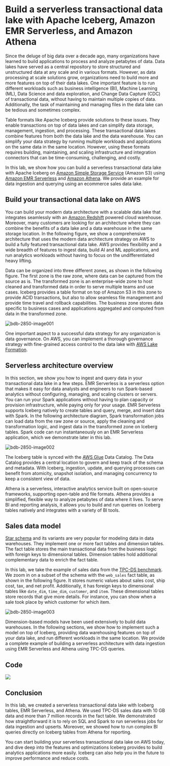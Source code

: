 # Build a serverless transactional data lake with Apache Iceberg, Amazon EMR Serverless, and Amazon Athena

Since the deluge of big data over a decade ago, many organizations have learned to build applications to process and analyze petabytes of data. Data lakes have served as a central repository to store structured and unstructured data at any scale and in various formats. However, as data processing at scale solutions grow, organizations need to build more and more features on top of their data lakes. One important feature is to run different workloads such as business intelligence (BI), Machine Learning (ML), Data Science and data exploration, and Change Data Capture (CDC) of transactional data, without having to maintain multiple copies of data. Additionally, the task of maintaining and managing files in the data lake can be tedious and sometimes complex.

Table formats like Apache Iceberg provide solutions to these issues. They enable transactions on top of data lakes and can simplify data storage, management, ingestion, and processing. These transactional data lakes combine features from both the data lake and the data warehouse. You can simplify your data strategy by running multiple workloads and applications on the same data in the same location. However, using these formats requires building, maintaining, and scaling infrastructure and integration connectors that can be time-consuming, challenging, and costly.

In this lab, we show how you can build a serverless transactional data lake with Apache Iceberg on [Amazon Simple Storage Service](http://aws.amazon.com/s3) (Amazon S3) using [Amazon EMR Serverless](https://aws.amazon.com/emr/serverless/) and [Amazon Athena](http://aws.amazon.com/athena). We provide an example for data ingestion and querying using an ecommerce sales data lake.

## Build your transactional data lake on AWS

You can build your modern data architecture with a scalable data lake that integrates seamlessly with an [Amazon Redshift](http://aws.amazon.com/redshift) powered cloud warehouse. Moreover, many customers are looking for an architecture where they can combine the benefits of a data lake and a data warehouse in the same storage location. In the following figure, we show a comprehensive architecture that uses the modern data architecture strategy on AWS to build a fully featured transactional data lake. AWS provides flexibility and a wide breadth of features to ingest data, build AI and ML applications, and run analytics workloads without having to focus on the undifferentiated heavy lifting.

Data can be organized into three different zones, as shown in the following figure. The first zone is the raw zone, where data can be captured from the source as is. The transformed zone is an enterprise-wide zone to host cleaned and transformed data in order to serve multiple teams and use cases. Iceberg provides a table format on top of Amazon S3 in this zone to provide ACID transactions, but also to allow seamless file management and provide time travel and rollback capabilities. The business zone stores data specific to business cases and applications aggregated and computed from data in the transformed zone.

![bdb-2850-image001](https://user-images.githubusercontent.com/62965911/224493008-fbe32641-6c75-41cd-8977-37c28a373822.jpg)

One important aspect to a successful data strategy for any organization is data governance. On AWS, you can implement a thorough governance strategy with fine-grained access control to the data lake with [AWS Lake Formation](https://aws.amazon.com/lake-formation/).

## Serverless architecture overview

In this section, we show you how to ingest and query data in your transactional data lake in a few steps. EMR Serverless is a serverless option that makes it easy for data analysts and engineers to run Spark-based analytics without configuring, managing, and scaling clusters or servers. You can run your Spark applications without having to plan capacity or provision infrastructure, while paying only for your usage. EMR Serverless supports Iceberg natively to create tables and query, merge, and insert data with Spark. In the following architecture diagram, Spark transformation jobs can load data from the raw zone or source, apply the cleaning and transformation logic, and ingest data in the transformed zone on Iceberg tables. Spark code can run instantaneously on an EMR Serverless application, which we demonstrate later in this lab.

![bdb-2850-image002](https://user-images.githubusercontent.com/62965911/224493010-5d573dee-e20f-4fbb-978e-5c309cb87e75.jpg)

The Iceberg table is synced with the [AWS Glue](https://aws.amazon.com/glue) Data Catalog. The Data Catalog provides a central location to govern and keep track of the schema and metadata. With Iceberg, ingestion, update, and querying processes can benefit from atomicity, snapshot isolation, and managing concurrency to keep a consistent view of data.

Athena is a serverless, interactive analytics service built on open-source frameworks, supporting open-table and file formats. Athena provides a simplified, flexible way to analyze petabytes of data where it lives. To serve BI and reporting analysis, it allows you to build and run queries on Iceberg tables natively and integrates with a variety of BI tools.

## Sales data model

[Star schema](https://aws-samples.github.io/aws-dbs-refarch-edw/src/star-schema/) and its variants are very popular for modeling data in data warehouses. They implement one or more fact tables and dimension tables. The fact table stores the main transactional data from the business logic with foreign keys to dimensional tables. Dimension tables hold additional complementary data to enrich the fact table.

In this lab, we take the example of sales data from the [TPC-DS benchmark](https://www.tpc.org/tpc_documents_current_versions/pdf/tpc-ds_v2.13.0.pdf). We zoom in on a subset of the schema with the `web_sales` fact table, as shown in the following figure. It stores numeric values about sales cost, ship cost, tax, and net profit. Additionally, it has foreign keys to dimensional tables like `date_dim`, `time_dim`, `customer`, and `item`. These dimensional tables store records that give more details. For instance, you can show when a sale took place by which customer for which item.

![bdb-2850-image003](https://user-images.githubusercontent.com/62965911/224493011-b3da90b0-96d2-4e77-b66e-19e32c13c824.png)

Dimension-based models have been used extensively to build data warehouses. In the following sections, we show how to implement such a model on top of Iceberg, providing data warehousing features on top of your data lake, and run different workloads in the same location. We provide a complete example of building a serverless architecture with data ingestion using EMR Serverless and Athena using TPC-DS queries.

## Code

[![](https://img.shields.io/badge/jupyter-notebook-informational?logo=jupyter)](https://nbviewer.org/github/sparsh-ai/recohut/blob/main/02-storage/lab-glue-emr-iceberg-serverless-lakehouse/main.ipynb)

## Conclusion

In this lab, we created a serverless transactional data lake with Iceberg tables, EMR Serverless, and Athena. We used TPC-DS sales data with 10 GB data and more than 7 million records in the fact table. We demonstrated how straightforward it is to rely on SQL and Spark to run serverless jobs for data ingestion and upserts. Moreover, we showed how to run complex BI queries directly on Iceberg tables from Athena for reporting.

You can start building your serverless transactional data lake on AWS today, and dive deep into the features and optimizations Iceberg provides to build analytics applications more easily. Iceberg can also help you in the future to improve performance and reduce costs.
